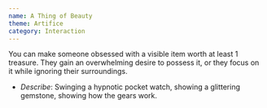 ```yaml
---
name: A Thing of Beauty
theme: Artifice
category: Interaction
---
```


You can make someone obsessed with a visible item worth at least 1 treasure. They gain an overwhelming desire to possess it, or they focus on it while ignoring their surroundings.

* *Describe*: Swinging a hypnotic pocket watch, showing a glittering gemstone, showing how the gears work.
